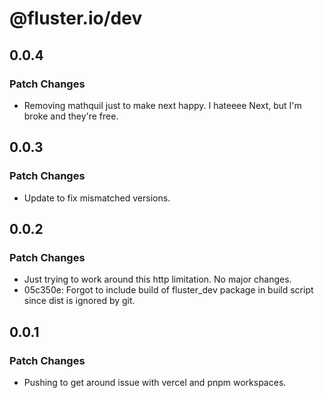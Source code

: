 # @fluster.io/dev

## 0.0.4

### Patch Changes

- Removing mathquil just to make next happy. I hateeee Next, but I'm broke and they're free.

## 0.0.3

### Patch Changes

- Update to fix mismatched versions.

## 0.0.2

### Patch Changes

- Just trying to work around this http limitation. No major changes.
- 05c350e: Forgot to include build of fluster_dev package in build script since dist is ignored by git.

## 0.0.1

### Patch Changes

- Pushing to get around issue with vercel and pnpm workspaces.
